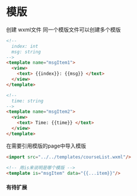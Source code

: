 # 模版

创建 wxml文件
同一个模版文件可以创建多个模版
```html
<!--
  index: int
  msg: string
-->
<template name="msgItem1">
  <view>
    <text> {{index}}: {{msg}} </text>
  </view>
</template>

<!--
  time: string
-->
<template name="msgItem2">
  <view>
    <text> Time: {{time}} </text>
  </view>
</template>
```

在需要引用模版的page中导入模版
```html
<import src="../../templates/courseList.wxml"/>

<!-- 用is来说明是哪个模版 -->
<template is="msgItem" data="{{...item}}"/>
```

#### 有待扩展
